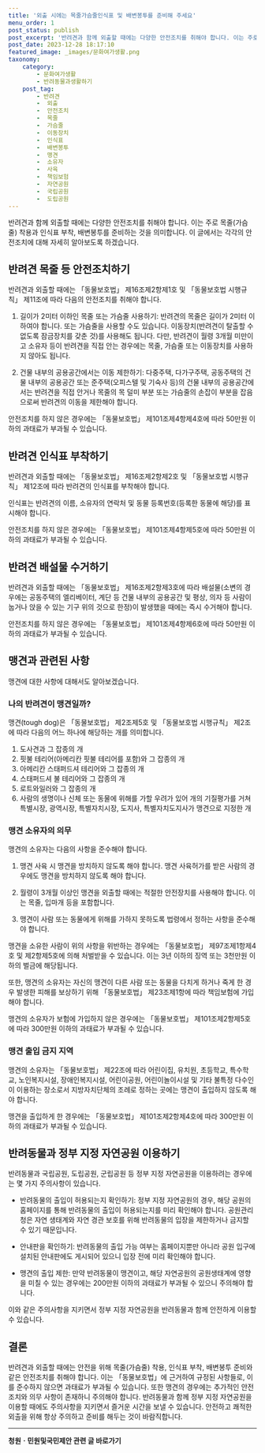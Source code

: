 ```yaml
---
title: '외출 시에는 목줄가슴줄인식표 및 배변봉투를 준비해 주세요'
menu_order: 1
post_status: publish
post_excerpt: '반려견과 함께 외출할 때에는 다양한 안전조치를 취해야 합니다. 이는 주로 목줄 가슴줄  착용과 인식표 부착, 배변봉투를 준비하는 것을 의미합니다. 이 글에서는 각각의 안전조치에 대해 자세히 알아보도록 하겠습니다.'
post_date: 2023-12-28 18:17:10
featured_image: _images/문화여가생활.png
taxonomy:
    category:
        - 문화여가생활
        - 반려동물과생활하기
    post_tag:
        - 반려견
        -  외출
        -  안전조치
        -  목줄
        -  가슴줄
        -  이동장치
        -  인식표
        -  배변봉투
        -  맹견
        -  소유자
        -  사육
        -  책임보험
        -  자연공원
        -  국립공원
        -  도립공원
---
```



반려견과 함께 외출할 때에는 다양한 안전조치를 취해야 합니다. 이는 주로 목줄(가슴줄) 착용과 인식표 부착, 배변봉투를 준비하는 것을 의미합니다. 이 글에서는 각각의 안전조치에 대해 자세히 알아보도록 하겠습니다.

## 반려견 목줄 등 안전조치하기

반려견과 외출할 때에는 「동물보호법」 제16조제2항제1호 및 「동물보호법 시행규칙」 제11조에 따라 다음의 안전조치를 취해야 합니다.

1. 길이가 2미터 이하인 목줄 또는 가슴줄 사용하기: 반려견의 목줄은 길이가 2미터 이하여야 합니다. 또는 가슴줄을 사용할 수도 있습니다. 이동장치(반려견이 탈출할 수 없도록 잠금장치를 갖춘 것)를 사용해도 됩니다. 다만, 반려견이 월령 3개월 미만이고 소유자 등이 반려견을 직접 안는 경우에는 목줄, 가슴줄 또는 이동장치를 사용하지 않아도 됩니다.

2. 건물 내부의 공용공간에서는 이동 제한하기: 다중주택, 다가구주택, 공동주택의 건물 내부의 공용공간 또는 준주택(오피스텔 및 기숙사 등)의 건물 내부의 공용공간에서는 반려견을 직접 안거나 목줄의 목 덜미 부분 또는 가슴줄의 손잡이 부분을 잡음으로써 반려견의 이동을 제한해야 합니다.

안전조치를 하지 않은 경우에는 「동물보호법」 제101조제4항제4호에 따라 50만원 이하의 과태료가 부과될 수 있습니다.

## 반려견 인식표 부착하기

반려견과 외출할 때에는 「동물보호법」 제16조제2항제2호 및 「동물보호법 시행규칙」 제12조에 따라 반려견의 인식표를 부착해야 합니다.

인식표는 반려견의 이름, 소유자의 연락처 및 동물 등록번호(등록한 동물에 해당)를 표시해야 합니다.

안전조치를 하지 않은 경우에는 「동물보호법」 제101조제4항제5호에 따라 50만원 이하의 과태료가 부과될 수 있습니다.

## 반려견 배설물 수거하기

반려견과 외출할 때에는 「동물보호법」 제16조제2항제3호에 따라 배설물(소변의 경우에는 공동주택의 엘리베이터, 계단 등 건물 내부의 공용공간 및 평상, 의자 등 사람이 눕거나 앉을 수 있는 기구 위의 것으로 한정)이 발생했을 때에는 즉시 수거해야 합니다.

안전조치를 하지 않은 경우에는 「동물보호법」 제101조제4항제6호에 따라 50만원 이하의 과태료가 부과될 수 있습니다.

## 맹견과 관련된 사항

맹견에 대한 사항에 대해서도 알아보겠습니다.

### 나의 반려견이 맹견일까?

맹견(tough dog)은 「동물보호법」 제2조제5호 및 「동물보호법 시행규칙」 제2조에 따라 다음의 어느 하나에 해당하는 개를 의미합니다.

1. 도사견과 그 잡종의 개
2. 핏불 테리어(아메리칸 핏불 테리어를 포함)와 그 잡종의 개
3. 아메리칸 스태퍼드셔 테리어와 그 잡종의 개
4. 스태퍼드셔 불 테리어와 그 잡종의 개
5. 로트와일러와 그 잡종의 개
6. 사람의 생명이나 신체 또는 동물에 위해를 가할 우려가 있어 개의 기질평가를 거쳐 특별시장, 광역시장, 특별자치시장, 도지사, 특별자치도지사가 맹견으로 지정한 개

### 맹견 소유자의 의무

맹견의 소유자는 다음의 사항을 준수해야 합니다.

1. 맹견 사육 시 맹견을 방치하지 않도록 해야 합니다. 맹견 사육허가를 받은 사람의 경우에도 맹견을 방치하지 않도록 해야 합니다.

2. 월령이 3개월 이상인 맹견을 외출할 때에는 적절한 안전장치를 사용해야 합니다. 이는 목줄, 입마개 등을 포함합니다.

3. 맹견이 사람 또는 동물에게 위해를 가하지 못하도록 법령에서 정하는 사항을 준수해야 합니다.

맹견을 소유한 사람이 위의 사항을 위반하는 경우에는 「동물보호법」 제97조제1항제4호 및 제2항제5호에 의해 처벌받을 수 있습니다. 이는 3년 이하의 징역 또는 3천만원 이하의 벌금에 해당됩니다.

또한, 맹견의 소유자는 자신의 맹견이 다른 사람 또는 동물을 다치게 하거나 죽게 한 경우 발생한 피해를 보상하기 위해 「동물보호법」 제23조제1항에 따라 책임보험에 가입해야 합니다.

맹견의 소유자가 보험에 가입하지 않은 경우에는 「동물보호법」 제101조제2항제5호에 따라 300만원 이하의 과태료가 부과될 수 있습니다.

### 맹견 출입 금지 지역

맹견의 소유자는 「동물보호법」 제22조에 따라 어린이집, 유치원, 초등학교, 특수학교, 노인복지시설, 장애인복지시설, 어린이공원, 어린이놀이시설 및 기타 불특정 다수인이 이용하는 장소로서 지방자치단체의 조례로 정하는 곳에는 맹견이 출입하지 않도록 해야 합니다.

맹견을 출입하게 한 경우에는 「동물보호법」 제101조제2항제4호에 따라 300만원 이하의 과태료가 부과될 수 있습니다.

## 반려동물과 정부 지정 자연공원 이용하기

반려동물과 국립공원, 도립공원, 군립공원 등 정부 지정 자연공원을 이용하려는 경우에는 몇 가지 주의사항이 있습니다.

- 반려동물의 출입이 허용되는지 확인하기: 정부 지정 자연공원의 경우, 해당 공원의 홈페이지를 통해 반려동물의 출입이 허용되는지를 미리 확인해야 합니다. 공원관리청은 자연 생태계와 자연 경관 보호를 위해 반려동물의 입장을 제한하거나 금지할 수 있기 때문입니다.

- 안내판을 확인하기: 반려동물의 출입 가능 여부는 홈페이지뿐만 아니라 공원 입구에 설치된 안내판에도 게시되어 있으니 입장 전에 미리 확인해야 합니다.

- 맹견의 출입 제한: 만약 반려동물이 맹견이고, 해당 자연공원의 공원생태계에 영향을 미칠 수 있는 경우에는 200만원 이하의 과태료가 부과될 수 있으니 주의해야 합니다.

이와 같은 주의사항을 지키면서 정부 지정 자연공원을 반려동물과 함께 안전하게 이용할 수 있습니다.

## 결론

반려견과 외출할 때에는 안전을 위해 목줄(가슴줄) 착용, 인식표 부착, 배변봉투 준비와 같은 안전조치를 취해야 합니다. 이는 「동물보호법」에 근거하여 규정된 사항들로, 이를 준수하지 않으면 과태료가 부과될 수 있습니다. 또한 맹견의 경우에는 추가적인 안전조치와 의무 사항이 존재하니 주의해야 합니다. 반려동물과 함께 정부 지정 자연공원을 이용할 때에도 주의사항을 지키면서 즐거운 시간을 보낼 수 있습니다. 안전하고 쾌적한 외출을 위해 항상 주의하고 준비를 해두는 것이 바람직합니다.
<!-- wp:separator -->
<hr class="wp-block-separator has-alpha-channel-opacity"/>
<!-- /wp:separator -->

<!-- wp:group {"backgroundColor":"base","layout":{"type":"constrained"}} -->
<div class="wp-block-group has-base-background-color has-background"><!-- wp:paragraph {"align":"center","fontSize":"medium"} -->
<p class="has-text-align-center has-large-font-size"><strong>청원ㆍ민원및국민제안 관련 글 바로가기</strong></p>
<!-- /wp:paragraph -->


<!-- wp:latest-posts
{"categories":[{"id":7340,"count":19,"description":"","link":"https://uknowlaw.com/category/%ec%b2%ad%ec%9b%90%e3%86%8d%eb%af%bc%ec%9b%90%eb%b0%8f%ea%b5%ad%eb%af%bc%ec%a0%9c%ec%95%88/","name":"청원ㆍ민원및국민제안","slug":"청원ㆍ민원및국민제안","taxonomy":"category","parent":0,"meta":[],"_links":{"self":[{"href":"https://uknowlaw.com/wp-json/wp/v2/categories/7340"}],"collection":[{"href":"https://uknowlaw.com/wp-json/wp/v2/categories"}],"about":[{"href":"https://uknowlaw.com/wp-json/wp/v2/taxonomies/category"}],"wp:post_type":[{"href":"https://uknowlaw.com/wp-json/wp/v2/posts?categories=7340"}],"curies":[{"name":"wp","href":"https://api.w.org/{rel}","templated":true}]}}],"postsToShow":100,"excerptLength":28,"postLayout":"grid","columns":2,"featuredImageAlign":"left","featuredImageSizeSlug":"large","fontSize":"small"} /--></div>
<!-- /wp:group -->